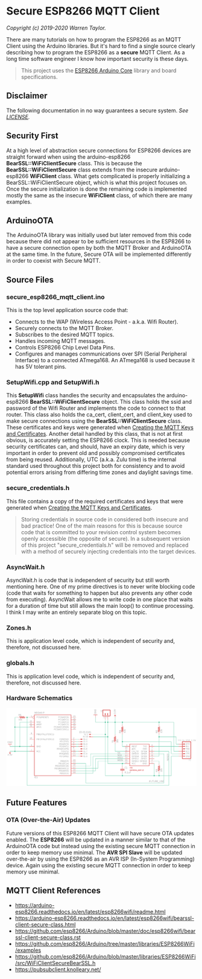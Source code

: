 # Secure ESP8266 MQTT Client
*Copyright (c) 2019-2020 Warren Taylor.*

There are many tutorials on how to program the ESP8266 as an MQTT Client using the Arduino libraries. But it's hard to find a single source clearly describing how to program the ESP8266 as a **secure** MQTT Client. As a long time software engineer I know how important security is these days.

> This project uses the [ESP8266 Arduino Core](https://arduino-esp8266.readthedocs.io/) library and board specifications.

## Disclaimer
The following documentation in no way guarantees a secure system.
*See [LICENSE](../../LICENSE).*

## Security First
At a high level of abstraction secure connections for ESP8266 devices are straight forward when using the arduino-esp8266 **BearSSL::WiFiClientSecure** class.
This is because the **BearSSL::WiFiClientSecure** class extends from the insecure arduino-esp8266 **WiFiClient** class.
What gets complicated is properly initializing a BearSSL::WiFiClientSecure object, which is what this project focuses on.
Once the secure initialization is done the remaining code is implemented mostly the same as the insecure **WiFiClient** class, of which there are many examples.

## ArduinoOTA
The ArduinoOTA library was initially used but later removed from this code because there did not appear to be sufficient resources in the ESP8266 to have a secure connection open by both the MQTT Broker and ArduinoOTA at the same time.
In the future, Secure OTA will be implemented differently in order to coexist with Secure MQTT.

## Source Files

### secure_esp8266_mqtt_client.ino
This is the top level application source code that:
* Connects to the WAP (Wireless Access Point - a.k.a. Wifi Router).
* Securely connects to the MQTT Broker.
* Subscribes to the desired MQTT topics.
* Handles incoming MQTT messages.
* Controls ESP8266 Chip Level Data Pins.
* Configures and manages communications over SPI (Serial Peripheral Interface) to a connected ATmega168. An ATmega168 is used because it has 5V tolerant pins.

### SetupWifi.cpp and SetupWifi.h
This **SetupWifi** class handles the security and encapsulates the arduino-esp8266 **BearSSL::WiFiClientSecure** object.
This class holds the ssid and password of the Wifi Router and implements the code to connect to that router.
This class also holds the ca_cert, client_cert, and client_key used to make secure connections using the **BearSSL::WiFiClientSecure** class.
These certificates and keys were generated when
[Creating the MQTT Keys and Certificates](../mqtt_server_setup#creating-the-mqtt-keys-and-certificates).
Another detail handled by this class, that is not at first obvious, is accurately setting the ESP8266 clock.
This is needed because security certificates can, and should, have an expiry date,
which is very important in order to prevent old and possibly compromised certificates from being reused.
Additionally, UTC (a.k.a. Zulu time) is the internal standard used throughout this project both for consistency
and to avoid potential errors arising from differing time zones and daylight savings time.

### secure_credentials.h
This file contains a copy of the required certificates and keys that were generated when
[Creating the MQTT Keys and Certificates](../mqtt_server_setup#creating-the-mqtt-keys-and-certificates).
> Storing credentials in source code in considered both insecure and bad practice! One of the main reasons for this is because source code that is committed to your revision control system becomes openly accessible (the opposite of secure).
In a subsequent version of this project "secure_credentials.h" will be removed and
replaced with a method of securely injecting credentials into the target devices.

### AsyncWait.h
AsyncWait.h is code that is independent of security but still worth mentioning here.
One of my prime directives is to never write blocking code (code that waits for something to happen but also prevents any other code from executing).
AsyncWait allows me to write code in one place that waits for a duration of time but still allows the main loop() to continue processing.
I think I may write an entirely separate blog on this topic.

### Zones.h
This is application level code, which is independent of security and, therefore, not discussed here.

### globals.h
This is application level code, which is independent of security and, therefore, not discussed here.

### Hardware Schematics
![Schematics](eagle_cad/Secure_ESP8266_MQTT_schematics.png)

## Future Features
### OTA (Over-the-Air) Updates
Future versions of this ESP8266 MQTT Client will have secure OTA updates enabled.
The **ESP8266** will be updated in a manner similar to that of the ArduinoOTA code but instead using the existing secure MQTT connection in order to keep memory use minimal.
The **AVR SPI Slave** will be updated over-the-air by using the ESP8266 as an AVR ISP (In-System Programming) device. Again using the existing secure MQTT connection in order to keep memory use minimal.

## MQTT Client References
* <https://arduino-esp8266.readthedocs.io/en/latest/esp8266wifi/readme.html>
* <https://arduino-esp8266.readthedocs.io/en/latest/esp8266wifi/bearssl-client-secure-class.html>
* <https://github.com/esp8266/Arduino/blob/master/doc/esp8266wifi/bearssl-client-secure-class.rst>
* <https://github.com/esp8266/Arduino/tree/master/libraries/ESP8266WiFi/examples>
* <https://github.com/esp8266/Arduino/blob/master/libraries/ESP8266WiFi/src/WiFiClientSecureBearSSL.h>
* <https://pubsubclient.knolleary.net/>
